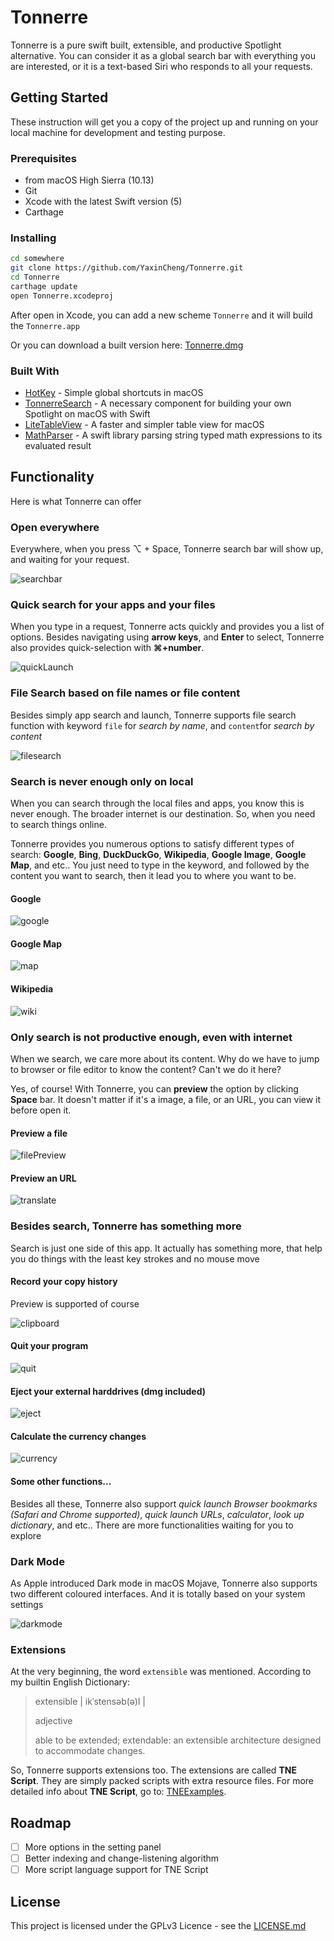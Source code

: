 # Tonnerre

Tonnerre is a pure swift built, extensible, and productive Spotlight alternative. You can consider it as a global search bar with everything you are interested, or it is a text-based Siri who responds to all your requests.

## Getting Started

These instruction will get you a copy of the project up and running on your local machine for development and testing purpose. 

### Prerequisites

- from macOS High Sierra (10.13) 
- Git
- Xcode with the latest Swift version (5)
- Carthage

### Installing

```bash
cd somewhere
git clone https://github.com/YaxinCheng/Tonnerre.git
cd Tonnerre
carthage update
open Tonnerre.xcodeproj
```

After open in Xcode, you can add a new scheme `Tonnerre` and it will build the `Tonnerre.app`

Or you can download a built version here: [Tonnerre.dmg](https://github.com/YaxinCheng/Tonnerre/releases/download/1.0.6/Tonnerre.dmg)

### Built With

- [HotKey](https://github.com/soffes/HotKey) - Simple global shortcuts in macOS
- [TonnerreSearch](https://github.com/YaxinCheng/TonnerreSearch) - A necessary component for building your own Spotlight on macOS with Swift
- [LiteTableView](https://github.com/YaxinCheng/LiteTableView) - A faster and simpler table view for macOS
- [MathParser](https://github.com/YaxinCheng/MathParser) - A swift library parsing string typed math expressions to its evaluated result

## Functionality

Here is what Tonnerre can offer

### Open everywhere

Everywhere, when you press ⌥ + Space, Tonnerre search bar will show up, and waiting for your request.

![searchbar](https://user-images.githubusercontent.com/13768613/49907481-4396fd00-fe44-11e8-8de9-122bc4c267ec.png)

### Quick search for your apps and your files

When you type in a request, Tonnerre acts quickly and provides you a list of options. Besides navigating using **arrow keys**, and **Enter** to select, Tonnerre also provides quick-selection with **⌘+number**. 

![quickLaunch](https://user-images.githubusercontent.com/13768613/49770842-5da1d580-fcb4-11e8-8645-1671f2df4bee.png)

### File Search based on file names or file content

Besides simply app search and launch, Tonnerre supports file search function with keyword `file` for *search by name*, and `content`for *search by content*

![filesearch](https://user-images.githubusercontent.com/13768613/49771064-60e99100-fcb5-11e8-8a58-f0777fc1032e.png)

### Search is never enough only on local

When you can search through the local files and apps, you know this is never enough. The broader internet is our destination. So, when you need to search things online. 

Tonnerre provides you numerous options to satisfy different types of search: **Google**, **Bing**, **DuckDuckGo**, **Wikipedia**, **Google Image**, **Google Map**, and etc.. You just need to type in the keyword, and followed by the content you want to search, then it lead you to where you want to be.

#### Google

![google](https://user-images.githubusercontent.com/13768613/49771277-6398b600-fcb6-11e8-9b0b-6b7120c0a906.png)

#### Google Map

![map](https://user-images.githubusercontent.com/13768613/49768484-8624d200-fcaa-11e8-8716-58c23f134023.png)

#### Wikipedia

![wiki](https://user-images.githubusercontent.com/13768613/49768482-8624d200-fcaa-11e8-8820-0654722aed79.png)

### Only search is not productive enough, even with internet

When we search, we care more about its content. Why do we have to jump to browser or file editor to know the content? Can't we do it here?

Yes, of course! With Tonnerre, you can **preview** the option by clicking **Space** bar. It doesn't matter if it's a image, a file, or an URL, you can view it before open it.

#### Preview a file

![filePreview](https://user-images.githubusercontent.com/13768613/49768479-858c3b80-fcaa-11e8-9c26-590667e9d240.png)

#### Preview an URL

![translate](https://user-images.githubusercontent.com/13768613/49768483-8624d200-fcaa-11e8-8028-be95968dda3d.png)

### Besides search, Tonnerre has something more

Search is just one side of this app. It actually has something more, that help you do things with the least key strokes and no mouse move

#### Record your copy history

Preview is supported of course

![clipboard](https://user-images.githubusercontent.com/13768613/49768481-858c3b80-fcaa-11e8-9a1c-5132e47fd454.png)

#### Quit your program

![quit](https://user-images.githubusercontent.com/13768613/49771601-e110f600-fcb7-11e8-9bc0-b573c1f1d9fd.png)

#### Eject your external harddrives (dmg included)

![eject](https://user-images.githubusercontent.com/13768613/49771646-10bffe00-fcb8-11e8-87ea-a88af5d2258c.png)

#### Calculate the currency changes

![currency](https://user-images.githubusercontent.com/13768613/49771817-df93fd80-fcb8-11e8-995b-c4041a774c1b.png)

#### Some other functions...

Besides all these, Tonnerre also support *quick launch Browser bookmarks (Safari and Chrome supported)*, *quick launch URLs*, *calculator*, *look up dictionary*, and etc.. There are more functionalities waiting for you to explore

### Dark Mode

As Apple introduced Dark mode in macOS Mojave, Tonnerre also supports two different coloured interfaces. And it is totally based on your system settings

![darkmode](https://user-images.githubusercontent.com/13768613/49771935-65b04400-fcb9-11e8-8ee7-c71d70dad369.png)

### Extensions

At the very beginning, the word `extensible` was mentioned. According to my builtin English Dictionary:

> extensible | ikˈstensəb(ə)l | 
>
> adjective 
>
> able to be extended; extendable: an extensible architecture designed to accommodate changes.

So, Tonnerre supports extensions too. The extensions are called **TNE Script**. They are simply packed scripts with extra resource files. For more detailed info about **TNE Script**, go to: [TNEExamples](https://github.com/YaxinCheng/TNEExamples).

## Roadmap

- [ ] More options in the setting panel
- [ ] Better indexing and change-listening algorithm
- [ ] More script language support for TNE Script

## License

This project is licensed under the GPLv3 Licence - see the [LICENSE.md](https://github.com/YaxinCheng/Tonnerre/blob/master/LICENSE)

